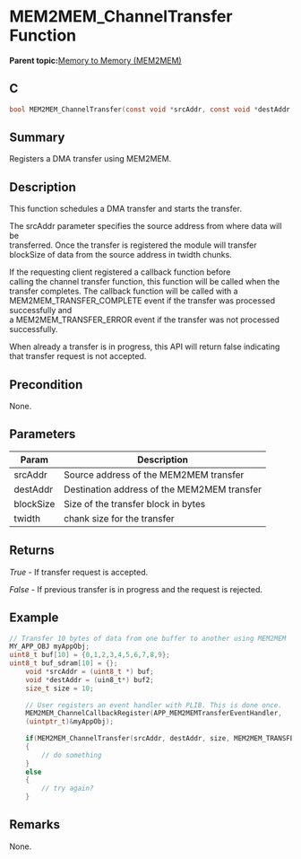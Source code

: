 # MEM2MEM\_ChannelTransfer Function

**Parent topic:**[Memory to Memory \(MEM2MEM\)](GUID-692A056B-1150-4194-963B-E39865A3B3C3.md)

## C

```c
bool MEM2MEM_ChannelTransfer(const void *srcAddr, const void *destAddr, size_t blockSize, MEM2MEM_TRANSFER_WIDTH twidth)
```

## Summary

Registers a DMA transfer using MEM2MEM.

## Description

This function schedules a DMA transfer and starts the transfer.

The srcAddr parameter specifies the source address from where data will be<br />transferred. Once the transfer is registered the module will transfer<br />blockSize of data from the source address in twidth chunks.

If the requesting client registered a callback function before<br />calling the channel transfer function, this function will be called when the<br />transfer completes. The callback function will be called with a<br />MEM2MEM\_TRANSFER\_COMPLETE event if the transfer was processed successfully and<br />a MEM2MEM\_TRANSFER\_ERROR event if the transfer was not processed successfully.

When already a transfer is in progress, this API will return false indicating<br />that transfer request is not accepted.

## Precondition

None.

## Parameters

|Param|Description|
|-----|-----------|
|srcAddr|Source address of the MEM2MEM transfer|
|destAddr|Destination address of the MEM2MEM transfer|
|blockSize|Size of the transfer block in bytes|
|twidth|chank size for the transfer|

## Returns

*True* - If transfer request is accepted.

*False* - If previous transfer is in progress and the request is rejected.

## Example

```c
// Transfer 10 bytes of data from one buffer to another using MEM2MEM
MY_APP_OBJ myAppObj;
uint8_t buf[10] = {0,1,2,3,4,5,6,7,8,9};
uint8_t buf_sdram[10] = {};
    void *srcAddr = (uint8_t *) buf;
    void *destAddr = (uin8_t*) buf2;
    size_t size = 10;
    
    // User registers an event handler with PLIB. This is done once.
    MEM2MEM_ChannelCallbackRegister(APP_MEM2MEMTransferEventHandler,
    (uintptr_t)&myAppObj);
    
    if(MEM2MEM_ChannelTransfer(srcAddr, destAddr, size, MEM2MEM_TRANSFER_WIDTH_BYTE) == true)
    {
        // do something
    }
    else
    {
        // try again?
    }
```

## Remarks

None.

